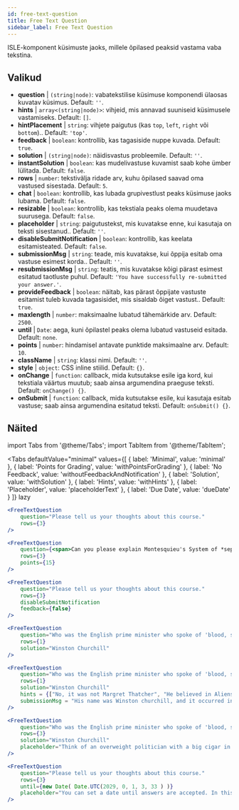 ```yaml
---
id: free-text-question 
title: Free Text Question
sidebar_label: Free Text Question
---
```


ISLE-komponent küsimuste jaoks, millele õpilased peaksid vastama vaba tekstina.

## Valikud

* __question__ | `(string|node)`: vabatekstilise küsimuse komponendi ülaosas kuvatav küsimus. Default: `''`.
* __hints__ | `array<(string|node)>`: vihjeid, mis annavad suuniseid küsimusele vastamiseks. Default: `[]`.
* __hintPlacement__ | `string`: vihjete paigutus (kas `top`, `left`, `right` või `bottom`).. Default: `'top'`.
* __feedback__ | `boolean`: kontrollib, kas tagasiside nuppe kuvada. Default: `true`.
* __solution__ | `(string|node)`: näidisvastus probleemile. Default: `''`.
* __instantSolution__ | `boolean`: kas mudelivastuse kuvamist saab kohe ümber lülitada. Default: `false`.
* __rows__ | `number`: tekstivälja ridade arv, kuhu õpilased saavad oma vastused sisestada. Default: `5`.
* __chat__ | `boolean`: kontrollib, kas lubada grupivestlust peaks küsimuse jaoks lubama. Default: `false`.
* __resizable__ | `boolean`: kontrollib, kas tekstiala peaks olema muudetava suurusega. Default: `false`.
* __placeholder__ | `string`: paigutustekst, mis kuvatakse enne, kui kasutaja on teksti sisestanud.. Default: `''`.
* __disableSubmitNotification__ | `boolean`: kontrollib, kas keelata esitamisteated. Default: `false`.
* __submissionMsg__ | `string`: teade, mis kuvatakse, kui õppija esitab oma vastuse esimest korda.. Default: `''`.
* __resubmissionMsg__ | `string`: teatis, mis kuvatakse kõigi pärast esimest esitatud taotluste puhul. Default: `'You have successfully re-submitted your answer.'`.
* __provideFeedback__ | `boolean`: näitab, kas pärast õppijate vastuste esitamist tuleb kuvada tagasisidet, mis sisaldab õiget vastust.. Default: `true`.
* __maxlength__ | `number`: maksimaalne lubatud tähemärkide arv. Default: `2500`.
* __until__ | `Date`: aega, kuni õpilastel peaks olema lubatud vastuseid esitada. Default: `none`.
* __points__ | `number`: hindamisel antavate punktide maksimaalne arv. Default: `10`.
* __className__ | `string`: klassi nimi. Default: `''`.
* __style__ | `object`: CSS inline stiilid. Default: `{}`.
* __onChange__ | `function`: callback, mida kutsutakse esile iga kord, kui tekstiala väärtus muutub; saab ainsa argumendina praeguse teksti. Default: `onChange() {}`.
* __onSubmit__ | `function`: callback, mida kutsutakse esile, kui kasutaja esitab vastuse; saab ainsa argumendina esitatud teksti. Default: `onSubmit() {}`.


## Näited

import Tabs from '@theme/Tabs';
import TabItem from '@theme/TabItem';

<Tabs
    defaultValue="minimal"
    values={[
        { label: 'Minimal', value: 'minimal' },
        { label: 'Points for Grading', value: 'withPointsForGrading' },
        { label: 'No Feedback', value: 'withoutFeedbackAndNotification' },
        { label: 'Solution', value: 'withSolution' },
        { label: 'Hints', value: 'withHints' },
        { label: 'Placeholder', value: 'placeholderText' },
        { label: 'Due Date', value: 'dueDate' }
    ]}
    lazy
>

<TabItem value="minimal" >

```jsx live
<FreeTextQuestion 
    question="Please tell us your thoughts about this course." 
    rows={3} 
/>
```
</TabItem>

<TabItem value="withPointsForGrading" >

```jsx live
<FreeTextQuestion 
    question={<span>Can you please explain Montesquieu's System of *separation of powers*?</span>} 
    rows={3} 
    points={15}
/>
```

</TabItem>

<TabItem value="withoutFeedbackAndNotification" >

```jsx live
<FreeTextQuestion 
    question="Please tell us your thoughts about this course." 
    rows={3}
    disableSubmitNotification 
    feedback={false}
/>
```

</TabItem>

<TabItem value="withSolution" > 

```jsx live
<FreeTextQuestion 
    question="Who was the English prime minister who spoke of 'blood, sweat and tears'?" 
    rows={1} 
    solution="Winston Churchill" 
/>
```

</TabItem>

<TabItem value="withHints" >

```jsx live
<FreeTextQuestion 
    question="Who was the English prime minister who spoke of 'blood, sweat and tears'?" 
    rows={1} 
    solution="Winston Churchill" 
    hints = {["No, it was not Margret Thatcher", "He believed in Aliens by the way", "His first name was Winston - like the guy in 1984"]}
    submissionMsg = "His name was Winston churchill, and it occurred in a speech given by him to the House of Commons of the Parliament of the United Kingdom on 13 May 1940. The speech is sometimes known by that name"
/>
```

</TabItem>

<TabItem value="placeholderText" >

```jsx live
<FreeTextQuestion 
    question="Who was the English prime minister who spoke of 'blood, sweat and tears'?" 
    rows={3} 
    solution="Winston Churchill" 
    placeholder="Think of an overweight politician with a big cigar in his mouth."
/>
```

</TabItem>

<TabItem value="dueDate" >

```jsx live
<FreeTextQuestion 
    question="Please tell us your thoughts about this course." 
    rows={3} 
    until={new Date( Date.UTC(2029, 0, 1, 3, 33 ) )}
    placeholder="You can set a date until answers are accepted. In this case it is 2020, 1st of January, 3:30 am UTC time."
/>
```

</TabItem>

</Tabs>
